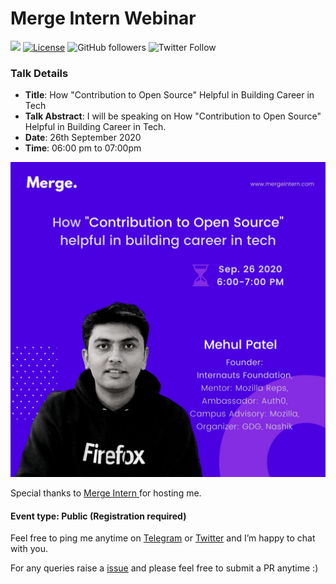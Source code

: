 # Merge Intern Webinar

[![](https://img.shields.io/badge/Mehul-Patel-brightgreen.svg?colorB=00ff00)](https://www.rowdymehul.com)
[![License](https://img.shields.io/badge/License-Apache%202.0-blue.svg)](https://opensource.org/licenses/Apache-2.0)
![GitHub followers](https://img.shields.io/github/followers/rowdymehul?style=social)
![Twitter Follow](https://img.shields.io/twitter/follow/rowdymehul?style=social)


### Talk Details 

* **Title**: How "Contribution to Open Source" Helpful in Building Career in Tech
* **Talk Abstract**: I will be speaking on How "Contribution to Open Source" Helpful in Building Career in Tech.
* **Date**: 26th September 2020
* **Time**: 06:00 pm to 07:00pm 

![](images/mehul-speaker.jpg)

Special thanks to [Merge Intern ](https://www.linkedin.com/company/mergeintern) for hosting me.

#### Event type: Public (Registration required)

Feel free to ping me anytime on [Telegram](http://telegram.me/rowdymehul) or [Twitter](http://twitter.com/rowdymehul) and I’m happy to chat with you.

For any queries raise a [issue](https://github.com/rowdymehul/Merge-Intern-Webinar/issues) and please feel free to submit a PR anytime :) 


